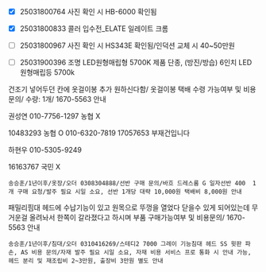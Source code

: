 - [x] 25031800764 사진 확인 시 HB-6000 확인됨
- [x] 25031800833 콜러 입수전_ELATE 일레이트 크롬
- [ ] 25031800967 사진 확인 시 HS343E 확인됨/인덕션 교체 시 40~50만원
- [ ] 25031900396 조명 LED원형매립형 5700K 제품 단종, (방진/방습) 6인치 LED 원형매립등 5700k


건조기 넣어두던 칸에 옷걸이봉 추가 원하신다함/ 옷걸이봉 택배 수령 가능여부 및 비용 문의/ 수량: 1개/ 1670-5563 안내


권성연 010-7756-1297
농협 X



10483293 농협 O 010-6320-7819
17057653  부재건입니다

하현우
010-5305-9249


16163767 국민 X





```
송승훈/1년이후/옷장/오더 0308304888/선반 구매 문의/바흐 드레스룸 G 일자선반 400  1개 구매 요청/발주 필요 시일 소요, 선반 1개당 대략 10,000원 택배비 8,000원 안내
```





패밀리핌대 헤드에 수납기능이 있고 원목으로 뚜껑을 열었다 닫을수 있게 되어있는데 무거운걸 올려놔서 한쪽이 갈라졌다고 하시며 부품 구매가능여부 및 비용문의/ 1670-5563 안내


```
송승훈/1년이후/침대/오더 0310416269/스테디2 7000 그레이 기능침대 헤드 SS 윗판 파손, AS 비용 문의/자재 발주 필요 시일 소요, 자재 비용 서비스 프로 통화 시 안내 가능, 헤드 분리 및 재조립비 2~3만원, 출장비 3만원 별도 안내
```